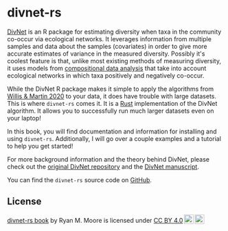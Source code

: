 # divnet-rs

[DivNet](https://github.com/adw96/DivNet) is an R package for estimating diversity when taxa in the community co-occur via ecological networks. It leverages information from multiple samples and data about the samples (covariates) in order to give more accurate estimates of variance in the measured diversity. Possibly it's coolest feature is that, unlike most existing methods of measuring diversity, it uses models from [compositional data analysis](https://en.wikipedia.org/wiki/Compositional_data) that take into account ecological networks in which taxa positively and negatively co-occur.

While the DivNet R package makes it simple to apply the algorithms from [Willis & Martin 2020](https://github.com/adw96/DivNet) to your data, it does have trouble with large datasets. This is where `divnet-rs` comes it. It is a [Rust](TODO) implementation of the DivNet algorithm. It allows you to successfully run much larger datasets even on your laptop!

In this book, you will find documentation and information for installing and using `divnet-rs`. Additionally, I will go over a couple examples and a tutorial to help you get started!

For more background information and the theory behind DivNet, please check out the [original DivNet repository](https://github.com/adw96/DivNet) and the [DivNet manuscript](https://doi.org/10.1093/biostatistics/kxaa015).

You can find the `divnet-rs` source code on [GitHub](https://github.com/mooreryan/divnet-rs).

## License

 <p xmlns:cc="http://creativecommons.org/ns#" xmlns:dct="http://purl.org/dc/terms/"><a property="dct:title" rel="cc:attributionURL" href="https://github.com/mooreryan/divnet-rs-book">divnet-rs book</a> by <span property="cc:attributionName">Ryan M. Moore</span> is licensed under <a href="http://creativecommons.org/licenses/by/4.0/?ref=chooser-v1" target="_blank" rel="license noopener noreferrer" style="display:inline-block;">CC BY 4.0<img style="height:22px!important;margin-left:3px;vertical-align:text-bottom;" src="https://mirrors.creativecommons.org/presskit/icons/cc.svg?ref=chooser-v1"><img style="height:22px!important;margin-left:3px;vertical-align:text-bottom;" src="https://mirrors.creativecommons.org/presskit/icons/by.svg?ref=chooser-v1"></a></p>
